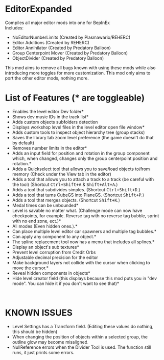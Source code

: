 # EditorExpanded
 Compiles all major editor mods into one for BepInEx <br>
 Includes:
 - NoEditorNumberLimits (Created by Plasmawario/REHERC)
 - Editor Additions (Created by REHERC)
 - Editor Annihilator (Created by Predatory Balloon)
 - Group Centerpoint Mover (Created by Predatory Balloon)
 - ObjectDivider (Created by Predatory Balloon)

This mod aims to remove all bugs known with using these mods while also introducing more toggles for more customization. This mod only aims to port the other editor mods, nothing more.

# List of Features (* are toggleable)
 - Enables the level editor Dev folder*
 - Shows dev music IDs in the track list*
 - Adds custom objects subfolders detection
 - Displays workshop level files in the level editor open file window*
 - Adds custom tools to inspect object hierarchy tree (group stacks)
 - Saves the library tab zoom level preference (the game doesn't do that by default)
 - Removes number limits in the editor*
 - Adds an input field for position and rotation in the group component which, when changed, changes only the group centerpoint position and rotation.*
 - Adds a Quickselect tool that allows you to save/load objects to/from memory (Check under the View tab in the editor)
 - Adds a tool that allows you to attach a track to a track (be careful with the tool) (Shortcut <kbd>Ctrl+Shift+A</kbd> & <kbd>Shift+Alt+A</kbd>.)
 - Adds a tool that subdivides simples. (Shortcut <kbd>Ctrl+Shift+D</kbd>.)
 - Adds a tool that turns CubeGS into PlaneGS. (Shortcut <kbd>Shift+P</kbd>.)
 - Adds a tool that merges objects. (Shortcut <kbd>Shift+K</kbd>.)
 - Medal times can be unbounded*
 - Level is savable no matter what. (Challenge mode can now have checkpoints, for example. Reverse tag with no reverse tag bubble, sprint with no end zone, ect.)*
 - All modes (Even hidden ones.).*
 - Can place multiple level editor car spawners and multiple tag bubbles.*
 - Can apply any component to any object.*
 - The spline replacement tool now has a menu that includes all splines.*
 - Display an object's sub textures*
 - Prevent level corruption from Credit Orbs
 - Adjustable decimal precision for the editor
 - Make background layers not collide with the cursor when clicking to move the cursor.*
 - Reveal hidden components in objects*
 - Hide level creator field (this displays because this mod puts you in "dev mode". You can hide it if you don't want to see that)*
 <br>

# KNOWN ISSUES
 - Level Settings has a Transform field. (Editing these values do nothing, this should be hidden)
 - When changing the position of objects within a selected group, the outline glow may become misaligned.
 - NullReference errors when the Divider Tool is used. The function still runs, it just prints some errors.
